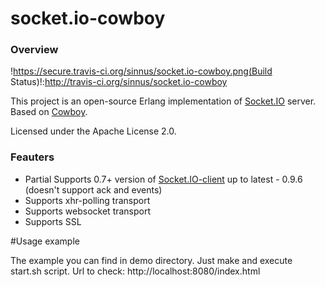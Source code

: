 socket.io-cowboy
================

### Overview

!https://secure.travis-ci.org/sinnus/socket.io-cowboy.png(Build Status)!:http://travis-ci.org/sinnus/socket.io-cowboy

This project is an open-source Erlang implementation of [Socket.IO](http://socket.io/) server. Based on [Cowboy](https://github.com/extend/cowboy).

Licensed under the Apache License 2.0.

### Feauters

* Partial Supports 0.7+ version of [Socket.IO-client](https://github.com/LearnBoost/socket.io-client) up to latest - 0.9.6 (doesn't support ack and events)
* Supports xhr-polling transport
* Supports websocket transport
* Supports SSL

#Usage example

The example you can find in demo directory. Just make and execute start.sh script. Url to check: http://localhost:8080/index.html
